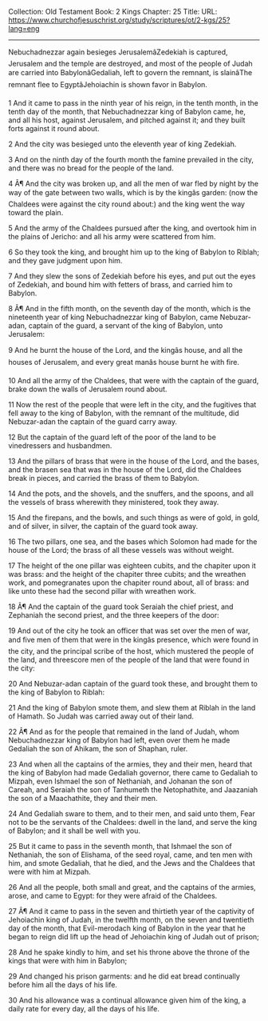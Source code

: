 Collection: Old Testament
Book: 2 Kings
Chapter: 25
Title: 
URL: https://www.churchofjesuschrist.org/study/scriptures/ot/2-kgs/25?lang=eng

---

Nebuchadnezzar again besieges JerusalemâZedekiah is captured, Jerusalem and the temple are destroyed, and most of the people of Judah are carried into BabylonâGedaliah, left to govern the remnant, is slainâThe remnant flee to EgyptâJehoiachin is shown favor in Babylon.

1 And it came to pass in the ninth year of his reign, in the tenth month, in the tenth day of the month, that Nebuchadnezzar king of Babylon came, he, and all his host, against Jerusalem, and pitched against it; and they built forts against it round about.

2 And the city was besieged unto the eleventh year of king Zedekiah.

3 And on the ninth day of the fourth month the famine prevailed in the city, and there was no bread for the people of the land.

4 Â¶ And the city was broken up, and all the men of war fled by night by the way of the gate between two walls, which is by the kingâs garden: (now the Chaldees were against the city round about:) and the king went the way toward the plain.

5 And the army of the Chaldees pursued after the king, and overtook him in the plains of Jericho: and all his army were scattered from him.

6 So they took the king, and brought him up to the king of Babylon to Riblah; and they gave judgment upon him.

7 And they slew the sons of Zedekiah before his eyes, and put out the eyes of Zedekiah, and bound him with fetters of brass, and carried him to Babylon.

8 Â¶ And in the fifth month, on the seventh day of the month, which is the nineteenth year of king Nebuchadnezzar king of Babylon, came Nebuzar-adan, captain of the guard, a servant of the king of Babylon, unto Jerusalem:

9 And he burnt the house of the Lord, and the kingâs house, and all the houses of Jerusalem, and every great manâs house burnt he with fire.

10 And all the army of the Chaldees, that were with the captain of the guard, brake down the walls of Jerusalem round about.

11 Now the rest of the people that were left in the city, and the fugitives that fell away to the king of Babylon, with the remnant of the multitude, did Nebuzar-adan the captain of the guard carry away.

12 But the captain of the guard left of the poor of the land to be vinedressers and husbandmen.

13 And the pillars of brass that were in the house of the Lord, and the bases, and the brasen sea that was in the house of the Lord, did the Chaldees break in pieces, and carried the brass of them to Babylon.

14 And the pots, and the shovels, and the snuffers, and the spoons, and all the vessels of brass wherewith they ministered, took they away.

15 And the firepans, and the bowls, and such things as were of gold, in gold, and of silver, in silver, the captain of the guard took away.

16 The two pillars, one sea, and the bases which Solomon had made for the house of the Lord; the brass of all these vessels was without weight.

17 The height of the one pillar was eighteen cubits, and the chapiter upon it was brass: and the height of the chapiter three cubits; and the wreathen work, and pomegranates upon the chapiter round about, all of brass: and like unto these had the second pillar with wreathen work.

18 Â¶ And the captain of the guard took Seraiah the chief priest, and Zephaniah the second priest, and the three keepers of the door:

19 And out of the city he took an officer that was set over the men of war, and five men of them that were in the kingâs presence, which were found in the city, and the principal scribe of the host, which mustered the people of the land, and threescore men of the people of the land that were found in the city:

20 And Nebuzar-adan captain of the guard took these, and brought them to the king of Babylon to Riblah:

21 And the king of Babylon smote them, and slew them at Riblah in the land of Hamath. So Judah was carried away out of their land.

22 Â¶ And as for the people that remained in the land of Judah, whom Nebuchadnezzar king of Babylon had left, even over them he made Gedaliah the son of Ahikam, the son of Shaphan, ruler.

23 And when all the captains of the armies, they and their men, heard that the king of Babylon had made Gedaliah governor, there came to Gedaliah to Mizpah, even Ishmael the son of Nethaniah, and Johanan the son of Careah, and Seraiah the son of Tanhumeth the Netophathite, and Jaazaniah the son of a Maachathite, they and their men.

24 And Gedaliah sware to them, and to their men, and said unto them, Fear not to be the servants of the Chaldees: dwell in the land, and serve the king of Babylon; and it shall be well with you.

25 But it came to pass in the seventh month, that Ishmael the son of Nethaniah, the son of Elishama, of the seed royal, came, and ten men with him, and smote Gedaliah, that he died, and the Jews and the Chaldees that were with him at Mizpah.

26 And all the people, both small and great, and the captains of the armies, arose, and came to Egypt: for they were afraid of the Chaldees.

27 Â¶ And it came to pass in the seven and thirtieth year of the captivity of Jehoiachin king of Judah, in the twelfth month, on the seven and twentieth day of the month, that Evil-merodach king of Babylon in the year that he began to reign did lift up the head of Jehoiachin king of Judah out of prison;

28 And he spake kindly to him, and set his throne above the throne of the kings that were with him in Babylon;

29 And changed his prison garments: and he did eat bread continually before him all the days of his life.

30 And his allowance was a continual allowance given him of the king, a daily rate for every day, all the days of his life.
